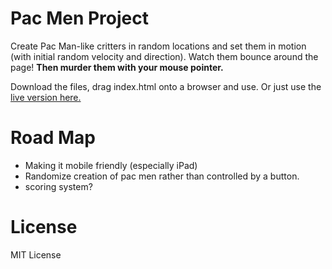 # Pac Men Project

Create Pac Man-like critters in random locations and set them in motion (with initial random velocity and direction). Watch them bounce around the page! **Then murder them with your mouse pointer.**

Download the files, drag index.html onto a browser and use.
Or just use the [live version here.](https://mit-projects.github.io/week7-pacmen/)

# Road Map

- Making it mobile friendly (especially iPad)
- Randomize creation of pac men rather than controlled by a button.
- scoring system?

# License

MIT License
